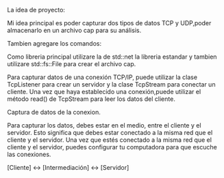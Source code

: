 La idea de proyecto:

Mi idea principal es poder capturar dos tipos de datos TCP y UDP,poder almacenarlo
en un archivo cap para su análisis.

Tambien agregare los comandos: 


Como libreria principal utilizare la de std::net la libreria estandar y 
tambien utilizare std::fs::File para crear el archivo cap.

Para capturar datos de una conexión TCP/IP, puede utilizar la clase TcpListener 
para crear un servidor y la clase TcpStream para conectar un cliente. 
Una vez que haya establecido una conexión,puede utilizar el método read() 
de TcpStream para leer los datos del cliente.

Captura de datos de la conexion.

Para capturar los datos, debes estar en el medio, entre el cliente y el servidor.
Esto significa que debes estar conectado a la misma red que el cliente y el servidor.
Una vez que estés conectado a la misma red que el cliente y el servidor,
puedes configurar tu computadora para que escuche las conexiones.

[Cliente] <-> [Intermediación] <-> [Servidor]

